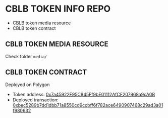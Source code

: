# CBLB TOKEN INFO REPO

- CBLB token media resource
- CBLB token contract

## CBLB TOKEN MEDIA RESOURCE

Check folder `media/`

## CBLB TOKEN CONTRACT

Deployed on Polygon

- Token address: [0x7a45922F95C845Ff9bE01112AfCF207968a9cA0B](https://polygonscan.com/address/0x7a45922F95C845Ff9bE01112AfCF207968a9cA0B)
- Deployed transaction: [0xbec5289b7dd1dbb71a8550cd9ccbff6f782ace6490907468c29ad3a01f980632](https://polygonscan.com/tx/0xbec5289b7dd1dbb71a8550cd9ccbff6f782ace6490907468c29ad3a01f980632)
